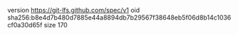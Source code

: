 version https://git-lfs.github.com/spec/v1
oid sha256:b8e4d7b480d7885e44a8894db7b29567f38648eb5f06d8b14c1036cf0a30d65f
size 170
